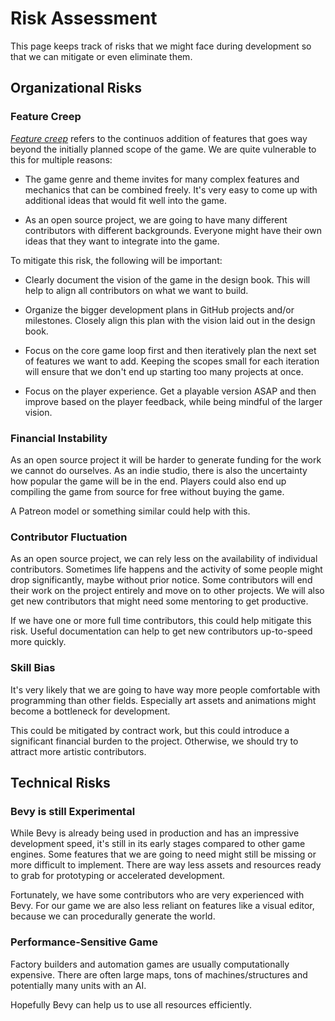 # Risk Assessment

This page keeps track of risks that we might face during development so that we can mitigate or even eliminate them.

## Organizational Risks

### Feature Creep

[_Feature creep_](https://en.wikipedia.org/wiki/Feature_creep) refers to the continuos addition of features that goes way beyond the initially planned scope of the game.
We are quite vulnerable to this for multiple reasons:

- The game genre and theme invites for many complex features and mechanics that can be combined freely.
  It's very easy to come up with additional ideas that would fit well into the game.

- As an open source project, we are going to have many different contributors with different backgrounds.
  Everyone might have their own ideas that they want to integrate into the game.

To mitigate this risk, the following will be important:

- Clearly document the vision of the game in the design book.
  This will help to align all contributors on what we want to build.

- Organize the bigger development plans in GitHub projects and/or milestones.
  Closely align this plan with the vision laid out in the design book.

- Focus on the core game loop first and then iteratively plan the next set of features we want to add.
  Keeping the scopes small for each iteration will ensure that we don't end up starting too many projects at once.

- Focus on the player experience.
  Get a playable version ASAP and then improve based on the player feedback, while being mindful of the larger vision.

### Financial Instability

As an open source project it will be harder to generate funding for the work we cannot do ourselves.
As an indie studio, there is also the uncertainty how popular the game will be in the end.
Players could also end up compiling the game from source for free without buying the game.

A Patreon model or something similar could help with this.

### Contributor Fluctuation

As an open source project, we can rely less on the availability of individual contributors.
Sometimes life happens and the activity of some people might drop significantly, maybe without prior notice.
Some contributors will end their work on the project entirely and move on to other projects.
We will also get new contributors that might need some mentoring to get productive.

If we have one or more full time contributors, this could help mitigate this risk.
Useful documentation can help to get new contributors up-to-speed more quickly.

### Skill Bias

It's very likely that we are going to have way more people comfortable with programming than other fields.
Especially art assets and animations might become a bottleneck for development.

This could be mitigated by contract work, but this could introduce a significant financial burden to the project.
Otherwise, we should try to attract more artistic contributors.

## Technical Risks

### Bevy is still Experimental

While Bevy is already being used in production and has an impressive development speed,
it's still in its early stages compared to other game engines.
Some features that we are going to need might still be missing or more difficult to implement.
There are way less assets and resources ready to grab for prototyping or accelerated development.

Fortunately, we have some contributors who are very experienced with Bevy.
For our game we are also less reliant on features like a visual editor,
because we can procedurally generate the world.

### Performance-Sensitive Game

Factory builders and automation games are usually computationally expensive.
There are often large maps, tons of machines/structures and potentially many units with an AI.

Hopefully Bevy can help us to use all resources efficiently.

